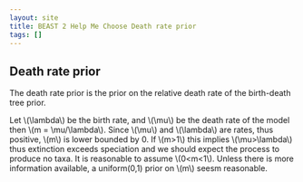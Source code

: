```yaml
---
layout: site
title: BEAST 2 Help Me Choose Death rate prior
tags: []
---
```


## Death rate prior

The death rate prior is the prior on the relative death rate of the birth-death tree prior.

Let \\(\lambda\\) be the birth rate, and \\(\mu\\) be the death rate of the model then  \\(m = \mu/\lambda\\). 
Since \\(\mu\\) and \\(\lambda\\) are rates, thus positive, \\(m\\) is lower bounded by 0.
If \\(m>1\\) this implies \\(\mu>\lambda\\) thus extinction exceeds speciation and we should expect the process to produce no taxa.
It is reasonable to assume \\(0<m<1\\).
Unless there is more information available, a uniform(0,1) prior on \\(m\\) seesm reasonable.
